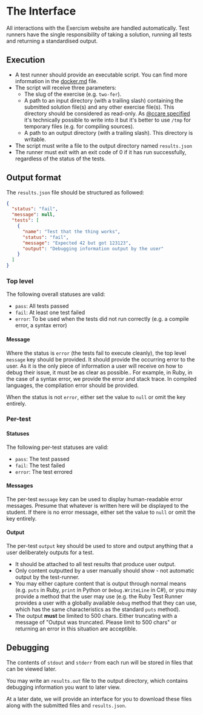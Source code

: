 # The Interface

All interactions with the Exercism website are handled automatically. Test runners have the single responsibility of taking a solution, running all tests and returning a standardised output.

## Execution

- A test runner should provide an executable script. You can find more information in the [docker.md](./docker.md) file.
- The script will receive three parameters:
  - The slug of the exercise (e.g. `two-fer`).
  - A path to an input directory (with a trailing slash) containing the submitted solution file(s) and any other exercise file(s). This directory should be considered as read-only. As [@ccare specified](https://github.com/exercism/automated-tests/issues/38#issuecomment-576335584) it's technically possible to write into it but it's better to use `/tmp` for temporary files (e.g. for compiling sources).
  - A path to an output directory (with a trailing slash). This directory is writable.
- The script must write a file to the output directory named `results.json`
- The runner must exit with an exit code of 0 if it has run successfully, regardless of the status of the tests.

## Output format

The `results.json` file should be structured as followed:

```json
{
  "status": "fail",
  "message": null,
  "tests": [
    {
      "name": "Test that the thing works",
      "status": "fail",
      "message": "Expected 42 but got 123123",
      "output": "Debugging information output by the user"
    }
  ]
}
```

### Top level

The following overall statuses are valid:
- `pass`: All tests passed
- `fail`: At least one test failed
- `error`: To be used when the tests did not run correctly (e.g. a compile error, a syntax error)

#### Message

Where the status is `error` (the tests fail to execute cleanly), the top level `message` key should be provided. It should provide the occurring error to the user. As it is the only piece of information a user will receive on how to debug their issue, it must be as clear as possible.. For example, in Ruby, in the case of a syntax error, we provide the error and stack trace. In compiled languages, the compilation error should be provided.

When the status is not `error`, either set the value to `null` or omit the key entirely.

### Per-test

#### Statuses

The following per-test statuses are valid:
- `pass`: The test passed
- `fail`: The test failed
- `error`: The test errored

#### Messages

The per-test `message` key can be used to display human-readable error messages. Presume that whatever is written here will be displayed to the student. If there is no error message, either set the value to `null` or omit the key entirely.

#### Output

The per-test `output` key should be used to store and output anything that a user deliberately outputs for a test.

- It should be attached to all test results that produce user output.
- Only content outputted by a user manually should show - not automatic output by the test-runner.
- You may either capture content that is output through normal means (e.g. `puts` in Ruby, `print` in Python or `Debug.WriteLine` in C#), or you may provide a method that the user may use (e.g. the Ruby Test Runner provides a user with a globally available `debug` method that they can use, which has the same characteristics as the standard `puts` method).
- The output **must** be limited to 500 chars. Either truncating with a message of "Output was truncated. Please limit to 500 chars" or returning an error in this situation are acceptible.

## Debugging

The contents of `stdout` and `stderr` from each run will be stored in files that can be viewed later.

You may write an `results.out` file to the output directory, which contains debugging information you want to later view.

At a later date, we will provide an interface for you to download these files along with the submitted files and `results.json`.
